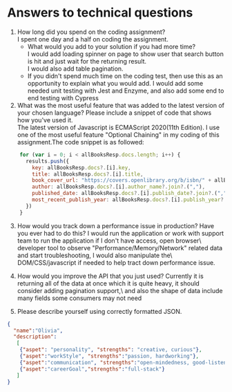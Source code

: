# Answers to technical questions

1. How long did you spend on the coding assignment? </br>I spent one day and a half on coding the assignment.
    * What would you add to your solution if you had more time?\
      I would add loading spinner on page to show user that search button is hit and just wait for the returning result.</br> I would also add table pagination.
    * If you didn't spend much time on the coding test, then use this as an opportunity to explain what you would add.
      I would add some needed unit testing with Jest and Enzyme, and also add some end to end testing with Cypress
2. What was the most useful feature that was added to the latest version of your chosen language? Please include a snippet of code that shows how you've used it.</br>
    The latest version of Javascript is ECMAScript 2020(11th Edition). I use one of the most useful feature "Optional Chaining" in my coding of this assignment.The code snippet
    is as followed:
```javascript
    for (var i = 0; i < allBooksResp.docs.length; i++) {      
      results.push({
        key: allBooksResp.docs?.[i].key,
        title: allBooksResp.docs?.[i].title,
        book_cover_url: "https://covers.openlibrary.org/b/isbn/" + allBooksResp.docs?.[i].isbn?.[0] + "-S.jpg",
        author: allBooksResp.docs?.[i].author_name?.join?.(","),
        published_date: allBooksResp.docs?.[i].publish_date?.join?.(","),
        most_recent_publish_year: allBooksResp.docs?.[i].publish_year?.sort?.((a, b) => b - a)[0]
      })
    }
```
3. How would you track down a performance issue in production? Have you ever had to do this?
   I would run the application or work with support team to run the application if I don't have access, open browser\ developer tool
	 to observe "Performance/Memory/Network" related data and start troubleshooting, I would also manipulate the\ DOM/CSS/javascript if needed
	 to help tract down performance issue. 
4. How would you improve the API that you just used?
   Currently it is returning all of the data at once which it is quite heavy, it should consider adding pagination support,\ 
	and also the shape of data include many fields some consumers may not need 
    
    
5. Please describe yourself using correctly formatted JSON.
```json
{
  "name":"Olivia",
  "description":
   [
    {"aspet": "personality", "strengths": "creative, curious"},
    {"aspet":"workStyle", "strengths":"passion, hardworking"},
    {"aspet":"communication", "strengths":"open-mindedness, good-listener"},
    {"aspet":"careerGoal","strengths":"full-stack"}
   ]  
}
```
